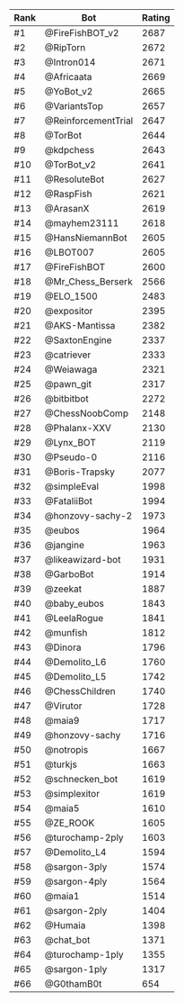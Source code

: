 Rank|Bot|Rating
---|---|---
#1|@FireFishBOT_v2|2687
#2|@RipTorn|2672
#3|@Intron014|2671
#4|@Africaata|2669
#5|@YoBot_v2|2665
#6|@VariantsTop|2657
#7|@ReinforcementTrial|2647
#8|@TorBot|2644
#9|@kdpchess|2643
#10|@TorBot_v2|2641
#11|@ResoluteBot|2627
#12|@RaspFish|2621
#13|@ArasanX|2619
#14|@mayhem23111|2618
#15|@HansNiemannBot|2605
#16|@LBOT007|2605
#17|@FireFishBOT|2600
#18|@Mr_Chess_Berserk|2566
#19|@ELO_1500|2483
#20|@expositor|2395
#21|@AKS-Mantissa|2382
#22|@SaxtonEngine|2337
#23|@catriever|2333
#24|@Weiawaga|2321
#25|@pawn_git|2317
#26|@bitbitbot|2272
#27|@ChessNoobComp|2148
#28|@Phalanx-XXV|2130
#29|@Lynx_BOT|2119
#30|@Pseudo-0|2116
#31|@Boris-Trapsky|2077
#32|@simpleEval|1998
#33|@FataliiBot|1994
#34|@honzovy-sachy-2|1973
#35|@eubos|1964
#36|@jangine|1963
#37|@likeawizard-bot|1931
#38|@GarboBot|1914
#39|@zeekat|1887
#40|@baby_eubos|1843
#41|@LeelaRogue|1841
#42|@munfish|1812
#43|@Dinora|1796
#44|@Demolito_L6|1760
#45|@Demolito_L5|1742
#46|@ChessChildren|1740
#47|@Virutor|1728
#48|@maia9|1717
#49|@honzovy-sachy|1716
#50|@notropis|1667
#51|@turkjs|1663
#52|@schnecken_bot|1619
#53|@simplexitor|1619
#54|@maia5|1610
#55|@ZE_ROOK|1605
#56|@turochamp-2ply|1603
#57|@Demolito_L4|1594
#58|@sargon-3ply|1574
#59|@sargon-4ply|1564
#60|@maia1|1514
#61|@sargon-2ply|1404
#62|@Humaia|1398
#63|@chat_bot|1371
#64|@turochamp-1ply|1355
#65|@sargon-1ply|1317
#66|@G0thamB0t|654
